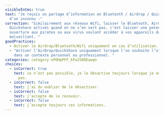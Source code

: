 ```yaml
---
visibleInCms: true
text: "Je reçois un partage d’information en Bluetooth / Airdrop / Quickshare
  d’un inconnu :"
correction: "Similairement aux réseaux Wifi, laisser le Bluetooth, Airdrop ou
  Quickshare activés quand on ne s’en sert pas, c’est laisser une potentielle
  ouverture aux pirates ou aux virus voulant accéder à vos appareils dans un but
  malveillant. "
goodPractices:
  - Activer le Airdrop/Bluetooth/Wifi uniquement en cas d’utilisation.
  - "Activer l’AirDrop/QuickShare uniquement lorsque l’on souhaite l’utiliser
    dans un contexte personnel ou professionnel. "
categories: category-vPOHpPFF_kFw2S80Eawqn
choices:
  - isCorrect: true
    text: ce n’est pas possible, je le désactive toujours lorsque je ne l’utilise
      pas.
  - isCorrect: false
    text: j’ai du oublier de le désactiver.
  - isCorrect: false
    text: j’accepte de le recevoir.
  - isCorrect: false
    text: j’accepte toujours ces informations.
---
```

